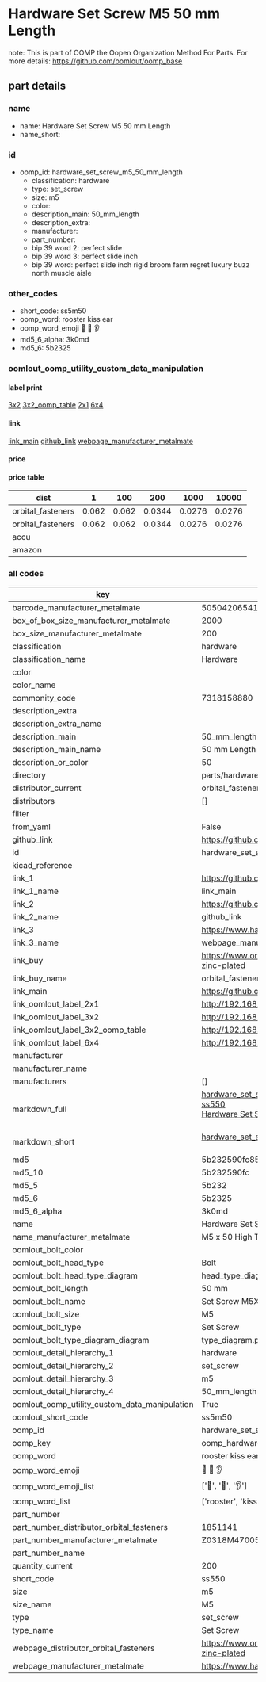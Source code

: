 # Hardware Set Screw M5 50 mm Length  

note: This is part of OOMP the Oopen Organization Method For Parts. For more details: https://github.com/oomlout/oomp_base

##  part details





### name
* name: Hardware Set Screw M5 50 mm Length
* name_short: 
### id
* oomp_id: hardware_set_screw_m5_50_mm_length
  * classification: hardware
  * type: set_screw
  * size: m5
  * color: 
  * description_main: 50_mm_length
  * description_extra: 
  * manufacturer: 
  * part_number: 
  * bip 39 word 2: perfect slide
  * bip 39 word 3: perfect slide inch
  * bip 39 word: perfect slide inch rigid broom farm regret luxury buzz north muscle aisle

### other_codes
* short_code: ss5m50
* oomp_word: rooster kiss ear
* oomp_word_emoji :rooster: :kiss: :ear:
* md5_6_alpha: 3k0md
* md5_6: 5b2325






### oomlout_oomp_utility_custom_data_manipulation
#### label print
[3x2](http://192.168.1.245:1112/?label=oomp%203k0md)
[3x2_oomp_table](http://192.168.1.107:1112/?label=oomp%203k0md)
[2x1](http://192.168.1.242:1112/?label=oomp%203k0md)
[6x4](http://192.168.1.55:1112/?label=oomp%203k0md)    

#### link

[link_main](https://github.com/oomlout/oomlout_oomp_current_version_messy/tree/main/parts/hardware_set_screw_m5_50_mm_length) [github_link](https://github.com/oomlout/oomlout_oomp_part_src/tree/main/parts/hardware_set_screw_m5_50_mm_length) [webpage_manufacturer_metalmate](https://www.harclob2b.com/m5-x-50-high-tensile-set-gr-8-8-zinc-plated-metalm-z0318m470050)                            

#### price

#### price table
| dist | 1 | 100 | 200 | 1000 | 10000 |
|------|---|-----|-----|------|-------|
| orbital_fasteners | 0.062 | 0.062 | 0.0344 | 0.0276 | 0.0276 |
| orbital_fasteners | 0.062 | 0.062 | 0.0344 | 0.0276 | 0.0276 | 
| accu |  |  |  |  |  | 
| amazon |  |  |  |  |  | 















### all codes 
| key | value |  
| --- | --- |  
| barcode_manufacturer_metalmate | 5050420654111 |  
| box_of_box_size_manufacturer_metalmate | 2000 |  
| box_size_manufacturer_metalmate | 200 |  
| classification | hardware |  
| classification_name | Hardware |  
| color |  |  
| color_name |  |  
| commonity_code | 7318158880 |  
| description_extra |  |  
| description_extra_name |  |  
| description_main | 50_mm_length |  
| description_main_name | 50 mm Length |  
| description_or_color | 50 |  
| directory | parts/hardware_set_screw_m5_50_mm_length |  
| distributor_current | orbital_fasteners |  
| distributors | [] |  
| filter |  |  
| from_yaml | False |  
| github_link | https://github.com/oomlout/oomlout_oomp_part_src/tree/main/parts/hardware_set_screw_m5_50_mm_length |  
| id | hardware_set_screw_m5_50_mm_length |  
| kicad_reference |  |  
| link_1 | https://github.com/oomlout/oomlout_oomp_current_version_messy/tree/main/parts/hardware_set_screw_m5_50_mm_length |  
| link_1_name | link_main |  
| link_2 | https://github.com/oomlout/oomlout_oomp_part_src/tree/main/parts/hardware_set_screw_m5_50_mm_length |  
| link_2_name | github_link |  
| link_3 | https://www.harclob2b.com/m5-x-50-high-tensile-set-gr-8-8-zinc-plated-metalm-z0318m470050 |  
| link_3_name | webpage_manufacturer_metalmate |  
| link_buy | https://www.orbitalfasteners.co.uk/products/m5-x-50-hexagon-head-set-screws-high-tensile-grade-8-8-bright-zinc-plated |  
| link_buy_name | orbital_fasteners |  
| link_main | https://github.com/oomlout/oomlout_oomp_current_version_messy/tree/main/parts/hardware_set_screw_m5_50_mm_length |  
| link_oomlout_label_2x1 | http://192.168.1.242:1112/?label=oomp%203k0md |  
| link_oomlout_label_3x2 | http://192.168.1.245:1112/?label=oomp%203k0md |  
| link_oomlout_label_3x2_oomp_table | http://192.168.1.107:1112/?label=oomp%203k0md |  
| link_oomlout_label_6x4 | http://192.168.1.55:1112/?label=oomp%203k0md |  
| manufacturer |  |  
| manufacturer_name |  |  
| manufacturers | [] |  
| markdown_full | [hardware_set_screw_m5_50_mm_length](https://github.com/oomlout/oomlout_oomp_current_version_messy/tree/main/parts/hardware_set_screw_m5_50_mm_length)<br>[ss550](https://github.com/oomlout/oomlout_oomp_current_version_messy/tree/main/parts/hardware_set_screw_m5_50_mm_length)<br>[Hardware Set Screw M5 50 Mm Length](https://github.com/oomlout/oomlout_oomp_current_version_messy/tree/main/parts/hardware_set_screw_m5_50_mm_length)<br><br> |  
| markdown_short | [hardware_set_screw_m5_50_mm_length](https://github.com/oomlout/oomlout_oomp_current_version_messy/tree/main/parts/hardware_set_screw_m5_50_mm_length)<br><br> |  
| md5 | 5b232590fc8556954c8e6b9ee4b2e518 |  
| md5_10 | 5b232590fc |  
| md5_5 | 5b232 |  
| md5_6 | 5b2325 |  
| md5_6_alpha | 3k0md |  
| name | Hardware Set Screw M5 50 mm Length |  
| name_manufacturer_metalmate | M5 x 50 High Tensile Set Gr 8.8 Zinc Plated Metalmate DIN 933 (ISO 4017) |  
| oomlout_bolt_color |  |  
| oomlout_bolt_head_type | Bolt |  
| oomlout_bolt_head_type_diagram | head_type_diagram.png |  
| oomlout_bolt_length | 50 mm |  
| oomlout_bolt_name | Set Screw M5X50 mm  (Bolt) |  
| oomlout_bolt_size | M5 |  
| oomlout_bolt_type | Set Screw |  
| oomlout_bolt_type_diagram_diagram | type_diagram.png |  
| oomlout_detail_hierarchy_1 | hardware |  
| oomlout_detail_hierarchy_2 | set_screw |  
| oomlout_detail_hierarchy_3 | m5 |  
| oomlout_detail_hierarchy_4 | 50_mm_length |  
| oomlout_oomp_utility_custom_data_manipulation | True |  
| oomlout_short_code | ss5m50 |  
| oomp_id | hardware_set_screw_m5_50_mm_length |  
| oomp_key | oomp_hardware_set_screw_m5_50_mm_length |  
| oomp_word | rooster kiss ear |  
| oomp_word_emoji | :rooster: :kiss: :ear: |  
| oomp_word_emoji_list | [':rooster:', ':kiss:', ':ear:'] |  
| oomp_word_list | ['rooster', 'kiss', 'ear'] |  
| part_number |  |  
| part_number_distributor_orbital_fasteners | 1851141 |  
| part_number_manufacturer_metalmate | Z0318M470050 |  
| part_number_name |  |  
| quantity_current | 200 |  
| short_code | ss550 |  
| size | m5 |  
| size_name | M5 |  
| type | set_screw |  
| type_name | Set Screw |  
| webpage_distributor_orbital_fasteners | https://www.orbitalfasteners.co.uk/products/m5-x-50-hexagon-head-set-screws-high-tensile-grade-8-8-bright-zinc-plated |  
| webpage_manufacturer_metalmate | https://www.harclob2b.com/m5-x-50-high-tensile-set-gr-8-8-zinc-plated-metalm-z0318m470050 |  
